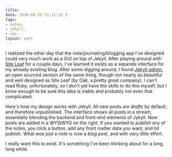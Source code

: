 ```yaml
---
title:
date: 2016-09-25 11:11:12 Z
tags:
- notes,
- jekyll,
- cms
layout: post
---
```


I realized the other day that the note/journaling/blogging app I've designed could very much work as a GUI on top of Jekyll. After playing around with [Site Leaf](https://www.siteleaf.com/) for a couple days, I've learned it exists as a separate interface for my already existing blog. After some digging around, I found [Jekyll-admin](https://jekyll.github.io/jekyll-admin/), an open sourced version of the same thing, though not nearly as beautiful and well designed as Site Leaf (by Oak, a pretty great company). I can't read Ruby, unfortunately, so I don't yet have the skills to do this myself, but I know enough to be sure this idea is viable and probably not even that complicated.

Here's how my design works with Jekyll. All new posts are *drafts* by default, and therefore unpublished. The interface shows all posts in a stream, essentially blending the backend and front-end elements of Jykyll. New posts are added in a WYSIWYG on the right. If you wanted to *publish* any of the notes, you click a button, add any front matter data you want, and hit publish. What *was* just a note is now a *blog post*, and with very little effort. 

I really want this to exist. It's something I've been thinking about for a long, long while.